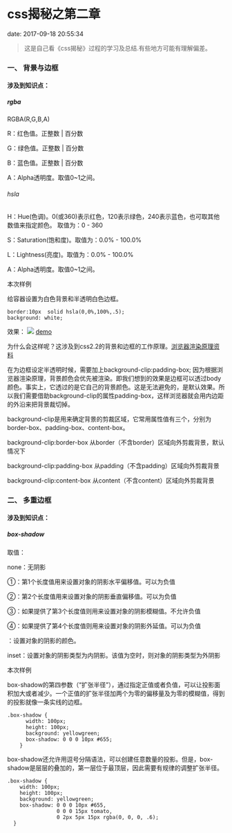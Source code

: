 
#   css揭秘之第二章   #
date: 2017-09-18 20:55:34


>这是自己看《css揭秘》过程的学习及总结.有些地方可能有理解偏差。

<!--more-->

###   一、  背景与边框   ###

####    涉及到知识点：    ###

#####  rgba   #####

RGBA(R,G,B,A)

R：红色值。正整数 | 百分数

G：绿色值。正整数 | 百分数

B：蓝色值。正整数 | 百分数

A：Alpha透明度。取值0~1之间。

######  hsla   #####

H：Hue(色调)。0(或360)表示红色，120表示绿色，240表示蓝色，也可取其他数值来指定颜色。		  取值为：0 - 360

S：Saturation(饱和度)。取值为：0.0% - 100.0%

L：Lightness(亮度)。取值为：0.0% - 100.0%

A：Alpha透明度。取值0~1之间。


本次样例

给容器设置为白色背景和半透明白色边框。

    border:10px  solid hsla(0,0%,100%,.5);
    background: white;

效果：
	![](https://i.imgur.com/ti7rknl.png)
	[demo](https://huanranc.github.io/CSS.Secrets/project2-1)

为什么会这样呢？这涉及到css2.2的背景和边框的工作原理。[浏览器渲染原理资料](http://gomefe.github.io/2016/02/22/%E6%B5%8F%E8%A7%88%E5%99%A8%E6%B8%B2%E6%9F%93%E5%8E%9F%E7%90%86/)

在为边框设定半透明时候，需要加上background-clip:padding-box;
因为根据浏览器渲染原理，背景颜色会优先被渲染。即我们想到的效果是边框可以透过body颜色。事实上，它透过的是它自己的背景颜色。这是无法避免的，是默认效果。所以我们需要借助background-clip的属性padding-box，这样浏览器就会用内边距的外沿来把背景裁切掉。

background-clip是用来确定背景的剪裁区域，它常用属性值有三个，分别为border-box、padding-box、content-box。

background-clip:border-box     从border（不含border）区域向外剪裁背景，默认情况下

background-clip:padding-box     从padding（不含padding）区域向外剪裁背景

background-clip:content-box     从content（不含content）区域向外剪裁背景


###   二、 多重边框   ###

####    涉及到知识点：    ###

#####  box-shadow   #####

取值：

none：无阴影

<length>①：第1个长度值用来设置对象的阴影水平偏移值。可以为负值

<length>②：第2个长度值用来设置对象的阴影垂直偏移值。可以为负值

<length>③：如果提供了第3个长度值则用来设置对象的阴影模糊值。不允许负值

<length>④：如果提供了第4个长度值则用来设置对象的阴影外延值。可以为负值

<color>：设置对象的阴影的颜色。

inset：设置对象的阴影类型为内阴影。该值为空时，则对象的阴影类型为外阴影

本次样例

box-shadow的第四参数（“扩张半径”），通过指定正值或者负值，可以让投影面积加大或者减少。一个正值的扩张半径加两个为零的偏移量及为零的模糊值，得到的投影就像一条实线的边框。

    .box-shadow {
          width: 100px;
          height: 100px;
          background: yellowgreen;
          box-shadow: 0 0 0 10px #655;
        }

box-shadow还允许用逗号分隔语法，可以创建任意数量的投影。但是，box-shadow是层层的叠加的，第一层位于最顶层，因此需要有规律的调整扩张半径。

    .box-shadow {
        width: 100px;
        height: 100px;
        background: yellowgreen;
        box-shadow: 0 0 0 10px #655,
					0 0 0 15px tomato,
					0 2px 5px 15px rgba(0, 0, 0, .6);
      }

